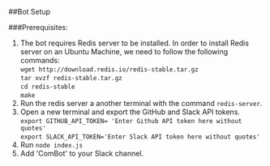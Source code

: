 ##Bot Setup

###Prerequisites:
1) The bot requires Redis server to be installed. In order to install Redis server on an Ubuntu Machine, we need to follow the following commands:  
`wget http://download.redis.io/redis-stable.tar.gz`  
`tar xvzf redis-stable.tar.gz`  
`cd redis-stable`  
`make`   
2) Run the redis server a another terminal with the command `redis-server`.   
3) Open a new terminal and export the GitHub and Slack API tokens.    
`export GITHUB_API_TOKEN= 'Enter Github API token here without quotes'`          
`export SLACK_API_TOKEN='Enter Slack API token here without quotes'`       
4) Run `node index.js`  
5) Add 'ComBot' to your Slack channel.
